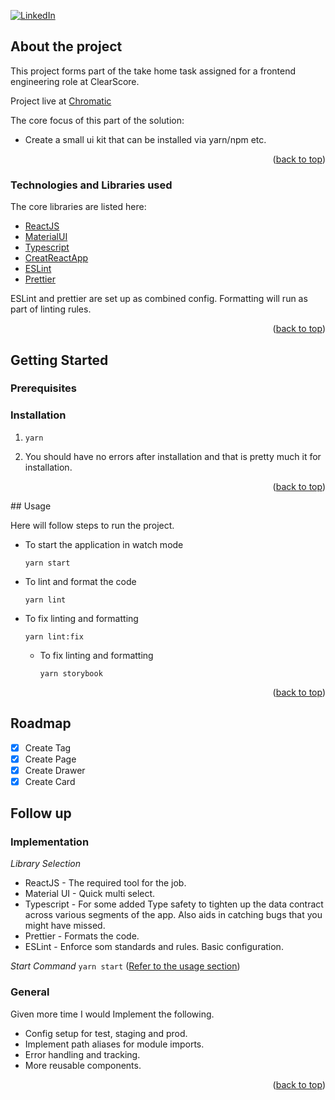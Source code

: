 <div id="top"></div>

[![LinkedIn][linkedin-shield]][linkedin-url]

## About the project

This project forms part of the take home task assigned for a frontend engineering role at ClearScore.  


Project live at [Chromatic](https://62b9bea77d96601ae1a601a9-yztyjkctwr.chromatic.com/)

The core focus of this part of the solution:  
- Create a small ui kit that can be installed via yarn/npm etc.

<p align="right">(<a href="#top">back to top</a>)</p>



### Technologies and Libraries used

The core libraries are listed here:

* [ReactJS](https://reactjs.org/)
* [MaterialUI](https://mui.com/)
* [Typescript](https://www.typescriptlang.org/)
* [CreatReactApp](https://create-react-app.dev/)
* [ESLint](https://eslint.org/)
* [Prettier](https://prettier.io/)

ESLint and prettier are set up as combined config. Formatting will run as part of linting rules.

<p align="right">(<a href="#top">back to top</a>)</p>

## Getting Started

### Prerequisites

### Installation

1. ```shell
   yarn
   ```
2. You should have no errors after installation and that is pretty much it for installation.

<p align="right">(<a href="#top">back to top</a>)</p>


<div id="usage"></div>
## Usage

Here will follow steps to run the project.
* To start the application in watch mode
    ```shell
    yarn start
    ```
* To lint and format the code
    ```shell
    yarn lint
    ```
* To fix linting and formatting
    ```shell
    yarn lint:fix
    ```
  * To fix linting and formatting
    ```shell
    yarn storybook
    ```

<p align="right">(<a href="#top">back to top</a>)</p>

## Roadmap

- [x] Create Tag
- [x] Create Page
- [x] Create Drawer
- [x] Create Card

## Follow up
### Implementation

_Library Selection_
* ReactJS - The required tool for the job.
* Material UI - Quick multi select.
* Typescript - For some added Type safety to tighten up the data contract across various segments of the app. Also aids in catching
  bugs that you might have missed.
* Prettier - Formats the code.
* ESLint - Enforce som standards and rules. Basic configuration.

_Start Command_ `yarn start` (<a href="#usage">Refer to the usage section</a>)

### General
Given more time I would Implement the following.
* Config setup for test, staging and prod.
* Implement path aliases for module imports.
* Error handling and tracking.
* More reusable components.

<p align="right">(<a href="#top">back to top</a>)</p>


[linkedin-shield]: https://img.shields.io/badge/-LinkedIn-black.svg?style=for-the-badge&logo=linkedin&colorB=555
[linkedin-url]: https://www.linkedin.com/in/jahil-khalfe/

